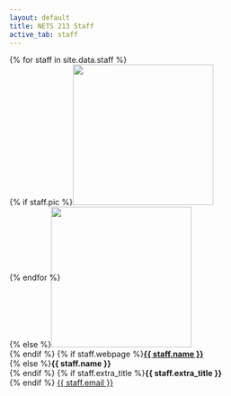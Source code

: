 ```yaml
---
layout: default
title: NETS 213 Staff
active_tab: staff
---
```


<div class="container-fluid">
  <div class="row">
  {% for staff in site.data.staff %}
      <div class="col-lg-4 col-md-6 col-xs-12" style="margin-bottom: 20px; height: 350px;">
        {% if staff.pic %}<img src="assets/img/staff/{{staff.pic}}" class="img-circle" style="height: 100%; width: 100%; max-height: 250px; max-width: 250px"/><br />
        {% else %}<img src="assets/img/staff/profile-pic.png" class="img-circle" style="height: 100%; width: 100%; max-height: 250px; max-width: 250px"/><br />{% endif %}
	{% if staff.webpage %}<b><a href="{{ staff.webpage }}">{{ staff.name }}</a></b><br />
	{% else %}<b>{{ staff.name }}</b><br />{% endif %}
        {% if staff.extra_title %}<b>{{ staff.extra_title }}</b><br />{% endif %}
        <a href="mailto:{{ staff.email }}">{{ staff.email }}</a><br />
      </div>
  {% endfor %}
  </div>
</div>

